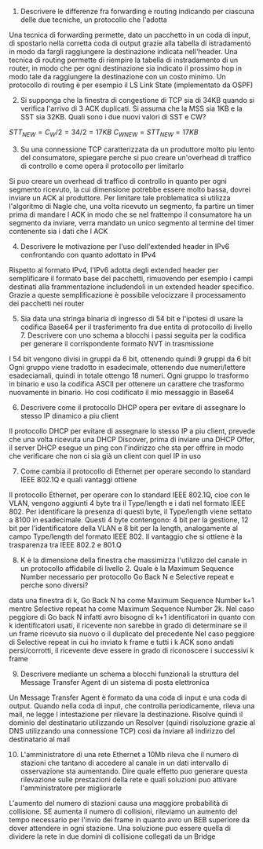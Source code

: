 1. Descrivere le differenze fra forwarding e routing indicando per ciascuna delle due tecniche, un protocollo che l'adotta

Una tecnica di forwarding permette, dato un pacchetto in un coda di input, di spostarlo nella corretta coda di output grazie alla tabella di istradamento in modo da fargli raggiungere la destinazione indicata nell'header. 
Una tecnica di routing permette di riempire la tabella di instradamento di un router, in modo che per ogni destinazione sia indicato il prossimo hop in modo tale da raggiungere la destinazione con un costo minimo. Un protocollo di routing è per esempio il LS Link State (implementato da OSPF)

2. Si supponga che la finestra di congestione di TCP sia di 34KB quando si verifica l'arrivo di 3 ACK duplicati. Si assuma che la MSS sia 1KB e la SST sia 32KB. Quali sono i due nuovi valori di SST e CW?

$STT_{NEW} = C_W/2 = 34/2 = 17KB$
$C_{WNEW} = STT_{NEW} = 17KB$

3. Su una connessione TCP caratterizzata da un produttore molto piu lento del consumatore, spiegare perche si puo creare un'overhead di traffico di controllo e come opera il protocollo per limitarlo

Si puo creare un overhead di traffico di controllo in quanto per ogni segmento ricevuto, la cui dimensione potrebbe essere molto bassa, dovrei inviare un ACK al produttore. Per limitare tale problematica si utilizza l'algoritmo di Nagle che, una volta ricevuto un segmento, fa partire un timer prima di mandare l ACK in modo che se nel frattempo il consumatore ha un segmento da inviare, verra mandato un unico segmento al termine del timer contenente sia i dati che l ACK

4. Descrivere le motivazione per l'uso dell'extended header in IPv6 confrontando con quanto adottato in IPv4

Rispetto al formato IPv4, l'IPv6 adotta degli extended header per semplificare il formato base dei pacchetti, rimuovendo per esempio i campi destinati alla frammentazione includendoli in un extended header specifico. Grazie a queste semplificazione è possibile velocizzare il processamento dei pacchetti nei router

5. Sia data una stringa binaria di ingresso di 54 bit e l'ipotesi di usare la codifica Base64 per il trasferimento fra due entita di protocollo di livello 7. Descrivere con uno schema a blocchi i passi seguita per la codifica per generare il corrispondente formato NVT in trasmissione 

I 54 bit vengono divisi in gruppi da 6 bit, ottenendo quindi 9 gruppi da 6 bit
Ogni gruppo viene tradotto in esadecimale, ottenendo due numeri/lettere esadeciamali, quindi in totale ottengo 18 numeri.
Ogni gruppo lo trasformo in binario e uso la codifica ASCII per ottenere un carattere che trasformo nuovamente in binario. Ho cosi codificato il mio messaggio in Base64

6. Descrivere come il protocollo DHCP opera per evitare di assegnare lo stesso IP dinamico a piu client

Il protocollo DHCP per evitare di assegnare lo stesso IP a piu client, prevede che una volta ricevuta una DHCP Discover, prima di inviare una DHCP Offer, il server DHCP esegue un ping con l'indirizzo che sta per offrire in modo che verificare che non ci sia già un client con quel IP in uso

7. Come cambia il protocollo di Ethernet per operare secondo lo standard IEEE 802.1Q e quali vantaggi ottiene

Il protocollo Ethernet, per operare con lo standard IEEE 802.1Q, cioe con le VLAN, vengono aggiunti 4 byte tra il Type/length e i dati nel formato IEEE 802. Per identificare la presenza di questi byte, il Type/length viene settato a 8100 in esadecimale.
Questi 4 byte contengono: 4 bit per la gestione, 12 bit per l'identificatore della VLAN e 8 bit per la length, analogamente al campo Type/length del formato IEEE 802.
Il vantaggio che si ottiene è la trasparenza tra IEEE 802.2 e 801.Q

8. K è la dimensione della finestra che massimizza l'utilizzo del canale in un protocollo affidabile di livello 2. Quale è la Maximum Sequence Number necessario per protocollo Go Back N e Selective repeat e perche sono diversi?

data una finestra di k, Go Back N ha come Maximum Sequence Number k+1 mentre Selective repeat ha come Maximum Sequence Number 2k.
Nel caso peggiore di Go back N infatti avro bisogno di k+1 identificatori in quanto con k identificatori usati, il ricevente non sarebbe in grado di determinare se il un frame ricevuto sia nuovo o il duplicato del precedente
Nel caso peggiore di Selective repeat in cui ho inviato k frame e tutti i k ACK sono andati persi/corrotti, il ricevente deve essere in grado di riconoscere i successivi k frame

9. Descrivere mediante un schema a blocchi funzionali la struttura del Message Transfer Agent di un sistema di posta elettronica

Un Message Transfer Agent è formato da una coda di input e una coda di output.
Quando nella coda di input, che controlla periodicamente, rileva una mail, ne legge l intestazione per rilevare la destinazione. Risolve quindi il dominio del destinatario utilizzando un Resolver (quindi risoluzione grazie al DNS utilizzando una connessione TCP) cosi da inviare all indirizzo del destinatario al mail

10. L'amministratore di una rete Ethernet a 10Mb rileva che il numero di stazioni che tantano di accedere al canale in un dati intervallo di osservazione sta aumentando. Dire quale effetto puo generare questa rilevazione sulle prestazioni della rete e quali soluzioni puo attivare l'amministratore per migliorarle

L'aumento del numero di stazioni causa una maggiore probabilità di collisione. SE aumenta il numero di collisioni, rileviamo un aumento del tempo necessario per l'invio dei frame in quanto avro un BEB superiore da dover attendere in ogni stazione. Una soluzione puo essere quella di dividere la rete in due domini di collisione collegati da un Bridge